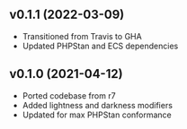 ## v0.1.1 (2022-03-09)
* Transitioned from Travis to GHA
* Updated PHPStan and ECS dependencies

## v0.1.0 (2021-04-12)
* Ported codebase from r7
* Added lightness and darkness modifiers
* Updated for max PHPStan conformance
